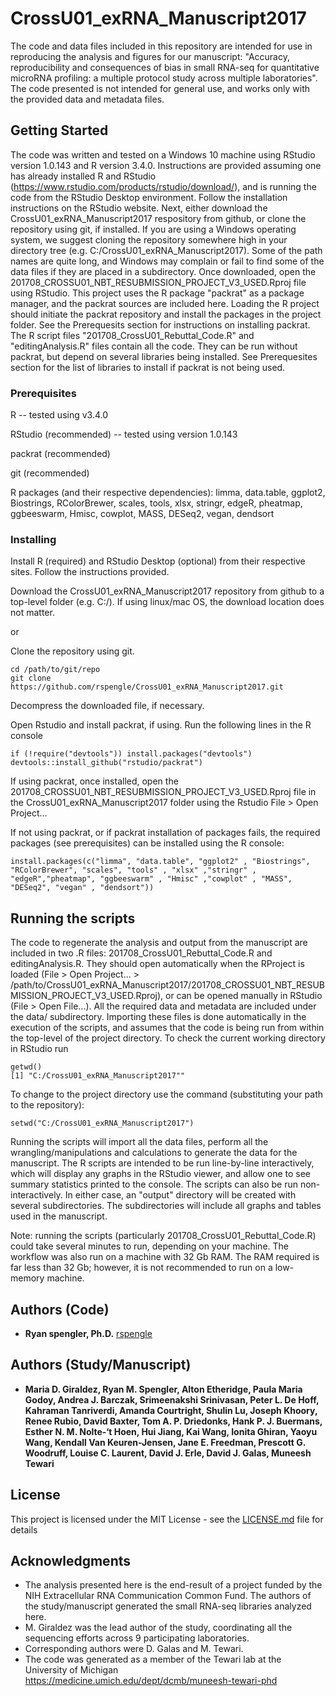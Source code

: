 # CrossU01_exRNA_Manuscript2017

The code and data files included in this repository are intended for use in reproducing the analysis and figures for our manuscript: "Accuracy, reproducibility and consequences of bias in small RNA-seq for quantitative microRNA profiling: a multiple protocol study across multiple laboratories". The code presented is not intended for general use, and works only with the provided data and metadata files. 

## Getting Started

The code was written and tested on a Windows 10 machine using RStudio version 1.0.143 and R version 3.4.0. Instructions are provided assuming one has already installed R and RStudio (https://www.rstudio.com/products/rstudio/download/), and is running the code from the RStudio Desktop environment. Follow the installation instructions on the RStudio website. Next, either download the CrossU01_exRNA_Manuscript2017 respository from github, or clone the repository using git, if installed. If you are using a Windows operating system, we suggest cloning the repository somewhere high in your directory tree (e.g. C:/CrossU01_exRNA_Manuscript2017). Some of the path names are quite long, and Windows may complain or fail to find some of the data files if they are placed in a subdirectory. Once downloaded, open the 201708_CROSSU01_NBT_RESUBMISSION_PROJECT_V3_USED.Rproj file using RStudio. This project uses the R package "packrat" as a package manager, and the packrat sources are included here. Loading the R project should initiate the packrat repository and install the packages in the project folder. See the Prerequesits section for instructions on installing packrat. The R script files "201708_CrossU01_Rebuttal_Code.R" and "editingAnalysis.R" files contain all the code. They can be run without packrat, but depend on several libraries being installed. See Prerequesites section for the list of libraries to install if packrat is not being used.

### Prerequisites

R -- tested using v3.4.0 

RStudio (recommended) -- tested using version 1.0.143

packrat (recommended)

git (recommended)

R packages (and their respective dependencies): 
limma, data.table, ggplot2, Biostrings, RColorBrewer, scales, tools, xlsx, stringr, edgeR, pheatmap, ggbeeswarm, Hmisc, cowplot, MASS, DESeq2, vegan, dendsort


### Installing

Install R (required) and RStudio Desktop (optional) from their respective sites. Follow the instructions provided.


Download the CrossU01_exRNA_Manuscript2017 repository from github to a top-level folder (e.g. C:/). If using linux/mac OS, the download location does not matter. 

or

Clone the repository using git.
```
cd /path/to/git/repo
git clone https://github.com/rspengle/CrossU01_exRNA_Manuscript2017.git
```

Decompress the downloaded file, if necessary.

Open Rstudio and install packrat, if using. Run the following lines in the R console

```
if (!require("devtools")) install.packages("devtools")
devtools::install_github("rstudio/packrat")
```

If using packrat, once installed, open the 201708_CROSSU01_NBT_RESUBMISSION_PROJECT_V3_USED.Rproj file in the CrossU01_exRNA_Manuscript2017 folder using the Rstudio File > Open Project...

If not using packrat, or if packrat installation of packages fails, the required packages (see prerequisites) can be installed using the R console: 

```
install.packages(c("limma", "data.table", "ggplot2" , "Biostrings", "RColorBrewer", "scales", "tools" , "xlsx" ,"stringr" , "edgeR","pheatmap", "ggbeeswarm" , "Hmisc" ,"cowplot" , "MASS", "DESeq2", "vegan" , "dendsort"))
```

## Running the scripts

The code to regenerate the analysis and output from the manuscript are included in two .R files: 201708_CrossU01_Rebuttal_Code.R and editingAnalysis.R. They should open automatically when the RProject is loaded (File > Open Project... > /path/to/CrossU01_exRNA_Manuscript2017/201708_CROSSU01_NBT_RESUBMISSION_PROJECT_V3_USED.Rproj), or can be opened manually in RStudio (File > Open File...). All the required data and metadata are included under the data/ subdirectory. Importing these files is done automatically in the execution of the scripts, and assumes that the code is being run from within the top-level of the project directory. To check the current working directory in RStudio run 

```
getwd()
[1] "C:/CrossU01_exRNA_Manuscript2017""
```

To change to the project directory use the command (substituting your path to the repository):

```
setwd("C:/CrossU01_exRNA_Manuscript2017")  
```

Running the scripts will import all the data files, perform all the wrangling/manipulations and calculations to generate the data for the manuscript. The R scripts are intended to be run line-by-line interactively, which will display any graphs in the RStudio viewer, and allow one to see summary statistics printed to the console. The scripts can also be run non-interactively. In either case, an "output" directory will be created with several subdirectories. The subdirectories will include all graphs and tables used in the manuscript. 

Note: running the scripts (particularly 201708_CrossU01_Rebuttal_Code.R) could take several minutes to run, depending on your machine. The workflow was also run on a machine with 32 Gb RAM. The RAM required is far less than 32 Gb; however, it is not recommended to run on a low-memory machine. 


## Authors (Code)

* **Ryan spengler, Ph.D.** [rspengle](https://github.com/rspengle)

## Authors (Study/Manuscript)
* **Maria D. Giraldez, Ryan M. Spengler, Alton Etheridge, Paula Maria Godoy, Andrea J. Barczak, Srimeenakshi Srinivasan, Peter L. De Hoff, Kahraman Tanriverdi, Amanda Courtright, Shulin Lu, Joseph Khoory, Renee Rubio, David Baxter, Tom A. P. Driedonks, Hank P. J. Buermans, Esther N. M. Nolte-‘t Hoen, Hui Jiang, Kai Wang, Ionita Ghiran, Yaoyu Wang, Kendall Van Keuren-Jensen, Jane E. Freedman, Prescott G. Woodruff, Louise C. Laurent, David J. Erle, David J. Galas, Muneesh Tewari** 

## License

This project is licensed under the MIT License - see the [LICENSE.md](LICENSE.md) file for details

## Acknowledgments

* The analysis presented here is the end-result of a project funded by the NIH Extracellular RNA Communication Common Fund. The authors of the study/manuscript generated the small RNA-seq libraries analyzed here. 
* M. Giraldez was the lead author of the study, coordinating all the sequencing efforts across 9 participating laboratories. 
* Corresponding authors were D. Galas and M. Tewari. 
* The code was generated as a member of the Tewari lab at the University of Michigan https://medicine.umich.edu/dept/dcmb/muneesh-tewari-phd

